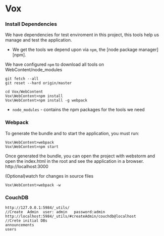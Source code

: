 # Vox

### Install Dependencies

We have dependencies for test enviroment in this project, this tools help
us manage and test the application.

* We get the tools we depend upon via `npm`, the [node package manager][npm].


We have configured `npm` to download all tools on WebContent/node_modules

```
git fetch --all
git reset --hard origin/master

cd Vox/WebContent
Vox\WebContent>npm install
Vox\WebContent>npm install -g webpack
```


* `node_modules` - contains the npm packages for the tools we need




### Webpack
To generate the bundle and to start the application, you must run:

```
Vox\WebContent>webpack
Vox\WebContent>npm start
```
Once generated the bundle, you can open  the project with webstorm and open the index.html in the root and see the application in a browser. http://localhost:3000





(Optional)watch for changes in source files
```
Vox\WebContent>webpack -w 
```



### CouchDB

```
http://127.0.0.1:5984/_utils/
//Create  Admin  user: admin   password:admin
http://localhost:5984/_utils/#createAdmin/couchdb@localhost
//Crete initial DBs
announcements
users
```
